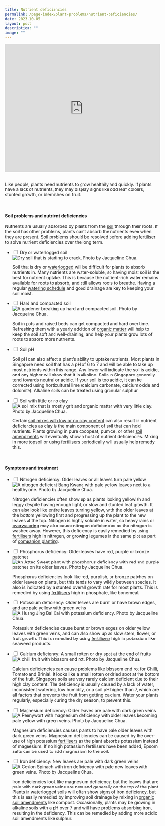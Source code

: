 ```yaml
---
title: Nutrient deficiencies
permalink: /page-index/plant-problems/nutrient-deficiencies/
date: 2023-10-05
layout: post
description: ""
image: ""
---
```

<section>
	<iframe width="100%" height="415" src="https://www.youtube.com/embed/dSfJVuVNB0c?si=n0MWx5ESwqZ2Y0xH" title="YouTube video player" frameborder="0" allow="accelerometer; autoplay; clipboard-write; encrypted-media; gyroscope; picture-in-picture; web-share" allowfullscreen=""></iframe>	<br>
	<br>
	<p>Like people, plants need nutrients to grow healthily and quickly. If plants have a lack of nutrients, they may display signs like odd leaf colours, stunted growth, or blemishes on fruit.</p>
	<br>
</section>

<section>
	<h4>Soil problems and nutrient deficiencies</h4>
	<p>Nutrients are usually absorbed by plants from the <a href="/page-index/horticulture-techniques/soil/">soil</a> through their roots. If the soil has other problems, plants can’t absorb the nutrients even when they are present. Soil problems should be resolved before adding <a href="/page-index/horticulture-techniques/fertilising/">fertiliser</a> to solve nutrient deficiencies over the long term.</p> 
	<ul class="jekyllcodex_accordion">
		<li><input type="checkbox" id="accordion1">
		<label for="accordion1">Dry or waterlogged soil</label><div>
			<img title="Dry soil that is starting to crack. Photo by Jacqueline Chua." src="/images/Horti%20techniques/DryGround_Jacchua.jpg">
			<p>Soil that is dry or <a href="/page-index/plant-problems/waterlogging/">waterlogged</a> will be difficult for plants to absorb nutrients in. Many nutrients are water-soluble, so having moist soil is the best for nutrient uptake. This is because the nutrient-rich water remains available for roots to absorb, and still allows roots to breathe. Having a regular <a href="/page-index/horticulture-techniques/watering/">watering schedule</a> and good drainage are key to keeping your soil moist. </p>
		</div></li>
		<li><input type="checkbox" id="accordion2">
		<label for="accordion2">Hard and compacted soil</label><div>
			<img title="A gardener breaking up hard and compacted soil. Photo by Jacqueline Chua." src="/images/Horti%20techniques/Soil_Breaking_JacChua.jpg"> 
			<p>Soil in pots and raised beds can get compacted and hard over time. Refreshing them with a yearly addition of <a href="/page-index/horticulture-techniques/soil-amendments/">organic matter</a> will help to keep the soil soft and well-draining, and help your plants grow lots of roots to absorb more nutrients.</p> 
		</div></li>
		<li><input type="checkbox" id="accordion3">
		<label for="accordion3">Soil pH</label><div> 
			<p>Soil pH can also affect a plant’s ability to uptake nutrients. Most plants in Singapore need soil that has a pH of 6 to 7 and will be able to take up most nutrients within this range. Any lower will indicate the soil is acidic, and any higher will show that it is alkaline. Soils in Singapore generally tend towards neutral or acidic. If your soil is too acidic, it can be corrected using horticultural lime (calcium carbonate, calcium oxide and dolomite). Alkaline soils can be treated using granular sulphur.</p> 
		</div></li>
		<li><input type="checkbox" id="accordion4">
		<label for="accordion4">Soil with little or no clay</label><div>
			<img title="A soil mix that is mostly grit and organic matter with very little clay. Photo by Jacqueline Chua." src="/images/Horti%20techniques/Soil_SandySoil_Jacchua.jpg"> 
			<p>Certain <a href="/page-index/horticulture-techniques/soil/">soil mixes with low or no clay content</a> can also result in nutrient deficiencies as clay is the main component of soil that can hold nutrients. Plants growing in pure cocopeat, pumice, or other <a href="/page-index/horticulture-techniques/soil-amendments/">soil amendments</a> will eventually show a host of nutrient deficiencies. Mixing in more topsoil or using <a href="/page-index/horticulture-techniques/fertilising/">fertilisers</a> periodically will usually help remedy this.</p>
		</div></li>
	</ul>
	<br>
</section>

<section>
	<h4>Symptoms and treatment</h4>
	<ul class="jekyllcodex_accordion">
		<li><input type="checkbox" id="accordion5">
		<label for="accordion5">Nitrogen deficiency: Older leaves or all leaves turn pale yellow</label><div>
			<img title="A nitrogen deficient Bang Kwang with pale yellow leaves next to a healthy one. Photo by Jacqueline Chua." src="/images/Plant%20problems/nitrogendeficient_vs_jacquelinechua.jpg">
			<p>Nitrogen deficiencies often show up as plants looking yellowish and leggy despite having enough light, or slow and stunted leaf growth. It can also look like entire leaves turning yellow, with the older leaves at the bottom yellowing first and progressing up the plant to the new leaves at the top. Nitrogen is highly soluble in water, so heavy rains or <a href="/page-index/horticulture-techniques/watering/">overwatering</a> may also cause nitrogen deficiencies as the nitrogen is washed away. However, this deficiency is easily remedied by using <a href="/page-index/horticulture-techniques/fertilising/">fertilisers</a> high in nitrogen, or growing legumes in the same plot as part of <a href="/page-index/horticulture-techniques/companion-planting/">companion planting</a>.</p> 
		</div></li>
		<li><input type="checkbox" id="accordion6">
		<label for="accordion6">Phosphorus deficiency: Older leaves have red, purple or bronze patches</label><div>
			<img title="An Aztec Sweet plant with phosphorus deficiency with red and purple patches on its older leaves. Photo by Jacqueline Chua." src="/images/Plant%20problems/NutientDeficient_JacChua%20(1).jpg"> 
			<p>Phosphorus deficiencies look like red, purplish, or bronze patches on older leaves on plants, but this tends to vary wildly between species. It also is indicated by a stunted overall growth rate for most plants. This is remedied by using <a href="/page-index/horticulture-techniques/fertilising/">fertilisers</a> high in phosphate, like bonemeal.</p> 
		</div></li>
		<li><input type="checkbox" id="accordion7">
		<label for="accordion7">Potassium deficiency: Older leaves are burnt or have brown edges, and are pale yellow with green veins </label><div>
			<img title="A Huang Jing Bai Cai with potassium deficiency. Photo by Jacqueline Chua." src="/images/Plant%20problems/SunburnAndChlorosis_JacChua.jpg"> 
			<p>Potassium deficiencies cause burnt or brown edges on older yellow leaves with green veins, and can also show up as slow stem, flower, or fruit growth. This is remedied by using <a href="/page-index/horticulture-techniques/fertilising/">fertilisers</a> high in potassium like seaweed products. </p>
		</div></li>
		<li><input type="checkbox" id="accordion8">
		<label for="accordion8">Calcium deficiency: A small rotten or dry spot at the end of fruits </label><div>
			<img title="A chilli fruit with blossom end rot. Photo by Jacqueline Chua." src="/images/Plant%20problems/blossomendrot_jacquelinechua.jpg">  
			<p>Calcium deficiencies can cause problems like blossom end rot for <a href="/page-index/edible-plants/chilli/">Chilli</a>, <a href="/page-index/edible-plants/tomato/">Tomato</a> and <a href="/page-index/edible-plants/brinjal/">Brinjal</a>. It looks like a small rotten or dried spot at the bottom of the fruit. Singapore soils are very rarely calcium deficient due to their high clay content. The deficiency is usually caused by a lack of water, inconsistent watering, low humidity, or a soil pH higher than 7, which are all factors that prevents the fruit from getting calcium. Water your plants regularly, especially during the dry season, to prevent this.</p> 
		</div></li>
		<li><input type="checkbox" id="accordion9">
		<label for="accordion9">Magnesium deficiency: Older leaves are pale with dark green veins </label><div>
			<img title="A Pennywort with magnesium deficiency with older leaves becoming pale yellow with green veins. Photo by Jacqueline Chua." src="/images/Plant%20problems/NitrogenDeficient_JacChua%20(3).jpg"> 
			<p>Magnesium deficiencies causes plants to have pale older leaves with dark green veins. Magnesium deficiencies can be caused by the over-use of high potassium <a href="/page-index/horticulture-techniques/fertilising/">fertilisers</a> as the plant absorbs potassium instead of magnesium. If no high potassium fertilisers have been added, Epsom salts can be used to add magnesium to the soil.</p> 
		</div></li>
		<li><input type="checkbox" id="accordion10">
		<label for="accordion10">Iron deficiency: New leaves are pale with dark green veins </label><div>
			<img title="A Ceylon Spinach with iron deficiency with pale new leaves with green veins. Photo by Jacqueline Chua." src="/images/Plant%20problems/NitrogenDeficient_JacChua%20(2).jpg"> 
			<p>Iron deficiencies look like magnesium deficiency, but the leaves that are pale with dark green veins are new and generally on the top of the plant. Plants in waterlogged soils will often show signs of iron deficiency, but this is easily remedied by improving soil drainage by mixing in <a href="/page-index/horticulture-techniques/soil-amendments/">organic soil amendments</a> like compost. Occasionally, plants may be growing in alkaline soils with a pH over 7 and will have problems absorbing iron, resulting in the deficiency. This can be remedied by adding more acidic soil amendments like sulphur. </p>
		</div></li>
	</ul>
</section>